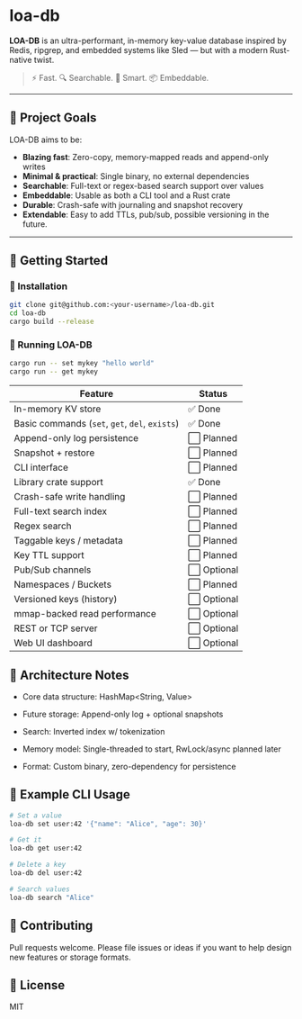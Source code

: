 # loa-db

**LOA-DB** is an ultra-performant, in-memory key-value database inspired by Redis, ripgrep, and embedded systems like Sled — but with a modern Rust-native twist.

> ⚡ Fast. 🔍 Searchable. 🧠 Smart. 📦 Embeddable.

---

## 📜 Project Goals

LOA-DB aims to be:
- **Blazing fast**: Zero-copy, memory-mapped reads and append-only writes
- **Minimal & practical**: Single binary, no external dependencies
- **Searchable**: Full-text or regex-based search support over values
- **Embeddable**: Usable as both a CLI tool and a Rust crate
- **Durable**: Crash-safe with journaling and snapshot recovery
- **Extendable**: Easy to add TTLs, pub/sub, possible versioning in the future.

---

## 🚀 Getting Started

### 🔧 Installation

```bash
git clone git@github.com:<your-username>/loa-db.git
cd loa-db
cargo build --release
```
### 🧪 Running LOA-DB
```bash
cargo run -- set mykey "hello world"
cargo run -- get mykey
```

| Feature                                        | Status     |
| ---------------------------------------------- | ---------- |
| In-memory KV store                             | ✅ Done     |
| Basic commands (`set`, `get`, `del`, `exists`) | ✅ Done     |
| Append-only log persistence                    | ⬜ Planned  |
| Snapshot + restore                             | ⬜ Planned  |
| CLI interface                                  | ⬜ Planned  |
| Library crate support                          | ✅ Done     |
| Crash-safe write handling                      | ⬜ Planned  |
| Full-text search index                         | ⬜ Planned  |
| Regex search                                   | ⬜ Planned  |
| Taggable keys / metadata                       | ⬜ Planned  |
| Key TTL support                                | ⬜ Planned  |
| Pub/Sub channels                               | ⬜ Optional |
| Namespaces / Buckets                           | ⬜ Planned  |
| Versioned keys (history)                       | ⬜ Optional |
| mmap-backed read performance                   | ⬜ Optional |
| REST or TCP server                             | ⬜ Optional |
| Web UI dashboard                               | ⬜ Optional |

## 🧱 Architecture Notes

- Core data structure: HashMap<String, Value>

- Future storage: Append-only log + optional snapshots

- Search: Inverted index w/ tokenization

- Memory model: Single-threaded to start, RwLock/async planned later

- Format: Custom binary, zero-dependency for persistence


## 🔬 Example CLI Usage
```bash
# Set a value
loa-db set user:42 '{"name": "Alice", "age": 30}'

# Get it
loa-db get user:42

# Delete a key
loa-db del user:42

# Search values
loa-db search "Alice"
```

## 🤝 Contributing
Pull requests welcome. Please file issues or ideas if you want to help design new features or storage formats.

## 📄 License

MIT